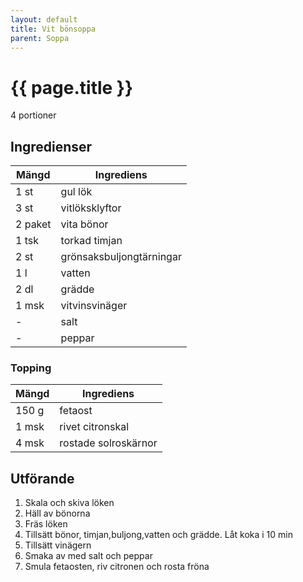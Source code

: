 ```yaml
---
layout: default
title: Vit bönsoppa
parent: Soppa
---
```


# {{ page.title }}

4 portioner

## Ingredienser

Mängd|Ingrediens
------------ | -------------
1 st|gul lök
3 st|vitlöksklyftor
2 paket|vita bönor
1 tsk|torkad timjan
2 st|grönsaksbuljongtärningar
1 l|vatten
2 dl|grädde
1 msk|vitvinsvinäger
\-|salt
\-|peppar

### Topping

Mängd| Ingrediens
------------ | -------------
150 g|fetaost
1 msk|rivet citronskal
4 msk|rostade solroskärnor

## Utförande
1. Skala och skiva löken
2. Häll av bönorna
3. Fräs löken
4. Tillsätt bönor, timjan,buljong,vatten och grädde. Låt koka i 10 min
5. Tillsätt vinägern
6. Smaka av med salt och peppar
7. Smula fetaosten, riv citronen och rosta fröna
